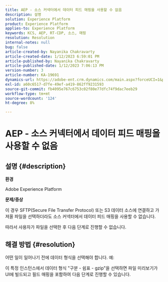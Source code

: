 ```yaml
---
title: AEP - 소스 커넥터에서 데이터 피드 매핑을 사용할 수 없음
description: 설명
solution: Experience Platform
product: Experience Platform
applies-to: Experience Platform
keywords: KCS, AEP, RT-CDP, 소스, 매핑
resolution: Resolution
internal-notes: null
bug: false
article-created-by: Nayanika Chakravarty
article-created-date: 1/12/2023 6:59:01 PM
article-published-by: Nayanika Chakravarty
article-published-date: 1/12/2023 7:06:13 PM
version-number: 3
article-number: KA-19691
dynamics-url: https://adobe-ent.crm.dynamics.com/main.aspx?forceUCI=1&pagetype=entityrecord&etn=knowledgearticle&id=7fed6a29-ab92-ed11-aad1-6045bd006c82
exl-id: a60c6517-d7fe-49ef-a419-862ff9231593
source-git-commit: fb4095e767c6753c02f80e77dfc74f9dac7eeb29
workflow-type: tm+mt
source-wordcount: '124'
ht-degree: 8%

---
```


# AEP - 소스 커넥터에서 데이터 피드 매핑을 사용할 수 없음

## 설명 {#description}


<b>환경</b>

Adobe Experience Platform

<b>문제/증상</b>

이 경우 SFTP(Secure File Transfer Protocol) 또는 S3 데이터 소스에 연결하고 가져올 파일을 선택하더라도 소스 커넥터에서 데이터 피드 매핑을 사용할 수 없습니다.

따라서 사용자가 파일을 선택한 후 다음 단계로 진행할 수 없습니다.




## 해결 방법 {#resolution}


어떤 일이 일어나기 전에 데이터 형식을 선택해야 합니다. 예:

이 특정 인스턴스에서 데이터 형식 &quot;구분 - 쉼표 - gzip&quot;을 선택하면 파일 미리보기가 UI에 빌드되고 필드 매핑을 포함하여 다음 단계로 진행할 수 있습니다.
